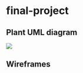 # final-project

## Plant UML diagram
![](https://user-images.githubusercontent.com/72227066/97435019-cd0c2700-1917-11eb-82e1-e51d917ef5a0.png)

## Wireframes
[](https://docs.google.com/presentation/d/1EaqCfrmcGIwL6P7UwRA8rL7mRYG65F3uQh0EtPkdQQs/edit?usp=sharing)
